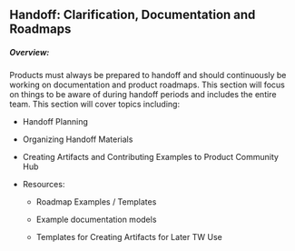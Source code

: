 ## Handoff: Clarification, Documentation and Roadmaps

##### Overview:

Products must always be prepared to handoff and should continuously be working on documentation and product roadmaps. This section will focus on things to be aware of during handoff periods and includes the entire team. This section will cover topics including:

* Handoff Planning 

* Organizing Handoff Materials 

* Creating Artifacts and Contributing Examples to Product Community Hub

* Resources:

  * Roadmap Examples / Templates

  * Example documentation models

  * Templates for Creating Artifacts for Later TW Use





